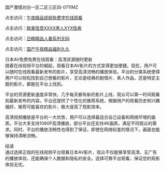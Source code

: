 国产激情对白一区二区三区四-0711MZ

点击访问：<a href="https://heiliaowzu4ur.pages.dev">午夜精品视频免费字在线观看</a>

点击访问：<a href="https://heiliaowt0d7p.pages.dev">欧美性受XXXX黑人XYX性爽</a>

点击访问：<a href="https://heiliaozj3tjd.pages.dev">日韩精品人妻系列无码</a>

点击访问：<a href="https://heiliaoxqkkct.pages.dev">国产午夜精品福利久久</a>

日本AV免费免费在线观看：高清资源随时更新  
随着在线视频平台的崛起，观看日本AV影片的方式变得更加便捷。现在，用户可以随时在线观看最新发布的影片，享受高清流畅的播放体验。平台的分类系统使得用户可以轻松找到自己想看的影片，无论是经典的剧情片、素人作品，还是特定主题的影片，都能在平台上找到。

平台的资源更新速度非常快，几乎每天都有新的影片上线，观众可以第一时间观看到最新发布的内容。平台还提供了个性化的推荐系统，根据用户的观看历史和兴趣偏好，推荐可能喜欢的影片，极大提高了观影效率。

高清视频播放是平台的一大优势，用户可以选择最适合自己设备和网络环境的画质。平台大多支持1080P高清播放，部分平台还支持4K画质，满足不同观众的需求。同时，平台的播放流畅性也得到了保证，即使在网络较差的情况下，画面也能够保持清晰流畅。

结语  
通过选择正规的在线视频平台观看日本AV影片，观众不仅能够享受高清、无广告的播放体验，还能确保个人数据和隐私的安全。选择可靠平台观看，保证您的观影体验无忧。

<span style="display:none;">[Canonical link](https://github.com/error40466/yaaa08 )</span>


